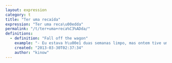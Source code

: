 ```yaml
---
layout: expression
category: t
title: "Ter uma recaída"
expression: "Ter uma reca\u00edda"
permalink: "/t/ter+uma+reca%C3%ADda/"
definitions:
  - definition: "Fall off the wagon"
    example: "- Eu estava h\u00e1 duas semanas limpo, mas ontem tive uma reca\u00edda..."
    created: "2013-03-30T02:37:34"
    author: "kinow"
---
```

